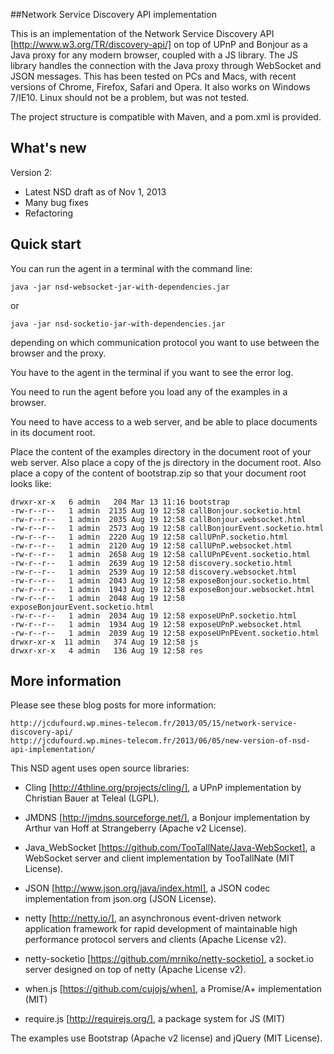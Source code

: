 ##Network Service Discovery API implementation

This is an implementation of the Network Service Discovery API [http://www.w3.org/TR/discovery-api/]
on top of UPnP and Bonjour as a Java proxy for any modern browser, coupled with a JS library. 
The JS library handles the connection with the Java proxy through WebSocket and JSON messages.
This has been tested on PCs and Macs, with recent versions of Chrome, Firefox, Safari and Opera. 
It also works on Windows 7/IE10. Linux should not be a problem, but was not tested.

The project structure is compatible with Maven, and a pom.xml is provided.

## What's new

Version 2:
- Latest NSD draft as of Nov 1, 2013
- Many bug fixes
- Refactoring

## Quick start

You can run the agent in a terminal with the command line:

	java -jar nsd-websocket-jar-with-dependencies.jar

or

	java -jar nsd-socketio-jar-with-dependencies.jar

depending on which communication protocol you want to use between the browser and the proxy.

You have to the agent in the terminal if you want to see the error log.

You need to run the agent before you load any of the examples in a browser.

You need to have access to a web server, and be able to place documents in its document root.

Place the content of the examples directory in the document root of your web server.
Also place a copy of the js directory in the document root.
Also place a copy of the content of bootstrap.zip so that your document root looks like:

    drwxr-xr-x   6 admin   204 Mar 13 11:16 bootstrap
    -rw-r--r--   1 admin  2135 Aug 19 12:58 callBonjour.socketio.html
    -rw-r--r--   1 admin  2035 Aug 19 12:58 callBonjour.websocket.html
    -rw-r--r--   1 admin  2573 Aug 19 12:58 callBonjourEvent.socketio.html
    -rw-r--r--   1 admin  2220 Aug 19 12:58 callUPnP.socketio.html
    -rw-r--r--   1 admin  2120 Aug 19 12:58 callUPnP.websocket.html
    -rw-r--r--   1 admin  2658 Aug 19 12:58 callUPnPEvent.socketio.html
    -rw-r--r--   1 admin  2639 Aug 19 12:58 discovery.socketio.html
    -rw-r--r--   1 admin  2539 Aug 19 12:58 discovery.websocket.html
    -rw-r--r--   1 admin  2043 Aug 19 12:58 exposeBonjour.socketio.html
    -rw-r--r--   1 admin  1943 Aug 19 12:58 exposeBonjour.websocket.html
    -rw-r--r--   1 admin  2048 Aug 19 12:58 exposeBonjourEvent.socketio.html
    -rw-r--r--   1 admin  2034 Aug 19 12:58 exposeUPnP.socketio.html
    -rw-r--r--   1 admin  1934 Aug 19 12:58 exposeUPnP.websocket.html
    -rw-r--r--   1 admin  2039 Aug 19 12:58 exposeUPnPEvent.socketio.html
    drwxr-xr-x  11 admin   374 Aug 19 12:58 js
    drwxr-xr-x   4 admin   136 Aug 19 12:58 res

## More information

Please see these blog posts for more information:

	http://jcdufourd.wp.mines-telecom.fr/2013/05/15/network-service-discovery-api/
    http://jcdufourd.wp.mines-telecom.fr/2013/06/05/new-version-of-nsd-api-implementation/

This NSD agent uses open source libraries:

- Cling [http://4thline.org/projects/cling/], a UPnP implementation by Christian Bauer at Teleal (LGPL).

- JMDNS [http://jmdns.sourceforge.net/], a Bonjour implementation by Arthur van Hoff at Strangeberry (Apache v2 License).

- Java_WebSocket [https://github.com/TooTallNate/Java-WebSocket], a WebSocket server and client implementation by TooTallNate (MIT License).

- JSON [http://www.json.org/java/index.html], a JSON codec implementation from json.org (JSON License).

- netty [http://netty.io/], an asynchronous event-driven network application framework for rapid development of
maintainable high performance protocol servers and clients (Apache License v2).

- netty-socketio [https://github.com/mrniko/netty-socketio], a socket.io server designed on top of netty (Apache License v2).

- when.js [https://github.com/cujojs/when], a Promise/A+ implementation (MIT)

- require.js [http://requirejs.org/], a package system for JS (MIT)

The examples use Bootstrap (Apache v2 license) and jQuery (MIT License).